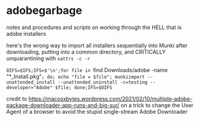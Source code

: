 # adobegarbage
notes and procedures and scripts on working through the HELL that is adobe installers

here's the wrong way to import all installers sequentially into Munki after downloading, putting into a common directory, and CRITICALLY unquarantining with `xattrs -c -r`

`OIFS=$IFS;IFS=$'\n';for file in `find Downloads/adobe -name "*_Install.pkg"`; do; echo "file = $file"; munkiimport --unattended_install --unattended_uninstall -c=testing --developer="Adobe" $file; done;IFS=$OIFS`


credit to https://macosxbytes.wordpress.com/2021/02/10/multiple-adobe-package-downloader-app-runs-and-big-sur/ on a trick to change the User Agent of a browser to avoid the stupid single-stream Adobe Downloader
